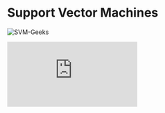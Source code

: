 # Support Vector Machines


![SVM-Geeks](https://www.geeksforgeeks.org/support-vector-machine-algorithm/)



![](https://github.com/praj2408/Machine-Learning-Hand-Written-Notes/edit/main/SVM/README.md)

